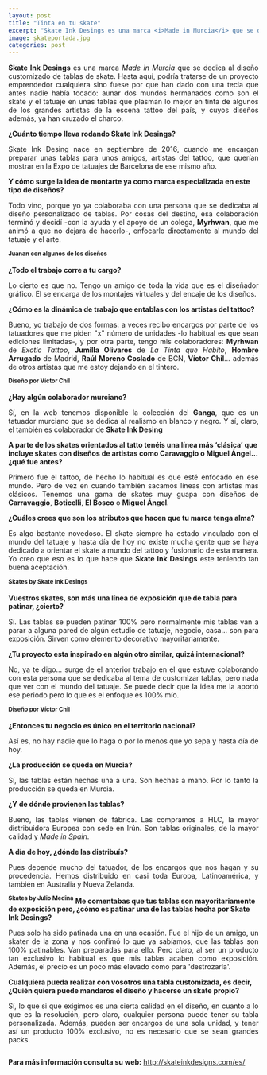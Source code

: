 ```yaml
---
layout: post
title: "Tinta en tu skate"
excerpt: "Skate Ink Desings es una marca <i>Made in Murcia</i> que se dedica al diseño customizado de tablas de skate. Hasta aquí, podría tratarse de un proyecto emprendedor cualquiera sino fuese por que han dado con una tecla que antes nadie había tocado: aunar dos mundos hermanados como son el skate y el tatuaje, en unas tablas que plasman lo mejor en tinta de algunos de los grandes artistas de la escena tattoo del país, y cuyos diseños además, ya han cruzado el charco."
image: skateportada.jpg
categories: post
---
```


<p align="justify"><b>Skate Ink Desings</b> es una marca <i>Made in Murcia</i> que se dedica al diseño customizado de tablas de skate. Hasta aquí, podría tratarse de un proyecto emprendedor cualquiera sino fuese por que han dado con una tecla que antes nadie había tocado: aunar dos mundos hermanados como son el skate y el tatuaje en unas tablas que plasman lo mejor en tinta de algunos de los grandes artistas de la escena tattoo del país, y cuyos diseños además, ya han cruzado el charco.</p> 
  
<b>¿Cuánto tiempo lleva rodando Skate Ink Desings?</b> 

<p align="justify">Skate Ink Desing nace en septiembre de 2016, cuando me encargan preparar unas tablas para unos amigos, artistas del tattoo, que querían mostrar en la Expo de tatuajes de Barcelona de ese mismo año.</p> 

<b>Y cómo surge la idea de montarte ya como marca especializada en este tipo de diseños?</b>

<p align="justify">Todo vino, porque yo ya colaboraba con una persona que se dedicaba al diseño personalizado de tablas. Por cosas del destino, esa colaboración terminó y decidí -con la ayuda y el apoyo de un colega, <b>Myrhwan</b>, que me animó a que no dejara de hacerlo-, enfocarlo directamente al mundo del tatuaje y el arte.</p> 
<span class="image left"><img src="{{ site.baseurl }}/assets/images/skate/juanan.jpg" alt="" /><sup><b>Juanan con algunos de los diseños</b></sup></span>

<b>¿Todo el trabajo corre a tu cargo?</b> 

<p align="justify">Lo cierto es que no. Tengo un amigo de toda la vida que es el diseñador gráfico. El se encarga de los montajes virtuales y del encaje de los diseños.</p> 

<b>¿Cómo es la dinámica de trabajo que entablas con los artistas del tattoo?</b>

<p align="justify">Bueno, yo trabajo de dos formas: a veces recibo encargos por parte de los tatuadores que me piden "x" número de unidades -lo habitual es que sean ediciones limitadas-, y por otra parte, tengo mis colaboradores: <b>Myrhwan</b> de <i>Exotic Tattoo</i>, <b>Jumilla Olivares</b> de <i>La Tinta que Habito</i>, <b>Hombre Arrugado</b> de Madrid, <b>Raúl Moreno Coslado</b> de BCN, <b>Víctor Chil</b>… además de otros artistas que me estoy dejando en el tintero.</p>

<span class="image right"><img src="{{ site.baseurl }}/assets/images/skate/chil1.jpg" alt="" /><sup><b>Diseño por Víctor Chil</b></sup></span>

<b>¿Hay algún colaborador murciano?</b> 

<p align="justify">Sí, en la web tenemos disponible la colección del <b>Ganga</b>, que es un tatuador murciano que se dedica al realismo en blanco y negro. Y sí, claro, el también es colaborador de <b>Skate Ink Desing</b></p> 

<b>A parte de los skates orientados al tatto tenéis una línea más ‘clásica’ que incluye skates con diseños de artistas como Caravaggio o Miguel Ángel… ¿qué fue antes?</b>

<p align="justify">Primero fue el tattoo, de hecho lo habitual es que esté enfocado en ese mundo. Pero de vez en cuando también sacamos líneas con artistas más clásicos. Tenemos una gama de skates muy guapa con diseños de <b>Carravaggio</b>, <b>Boticelli</b>, <b>El Bosco</b> o <b>Miguel Ángel</b>.</p>  

<b>¿Cuáles crees que son los atributos que hacen que tu marca tenga alma?</b> 

<p align="justify">Es algo bastante novedoso. El skate siempre ha estado vinculado con el mundo del tatuaje y hasta día de hoy no existe mucha gente que se haya dedicado a orientar el skate a mundo del tattoo y fusionarlo de esta manera. Yo creo que eso es lo que hace que <b>Skate Ink Desings</b> este teniendo tan buena aceptación.</p> 

<span class="image left"><img src="{{ site.baseurl }}/assets/images/skate/skate1.jpg" alt="" /><sup><b>Skates by Skate Ink Desings</b></sup></span>

<b>Vuestros skates, son más una línea de exposición que de tabla para patinar, ¿cierto?</b>

<p align="justify">Sí. Las tablas se pueden patinar 100% pero normalmente mis tablas van a parar a alguna pared de algún estudio de tatuaje, negocio, casa… son para exposición. Sirven como elemento decorativo mayoritariamente.</p>  

<b>¿Tu proyecto esta inspirado en algún otro similar, quizá internacional?</b> 

<p align="justify">No, ya te digo... surge de el anterior trabajo en el que estuve colaborando con esta persona que se dedicaba al tema de customizar tablas, pero nada que ver con el mundo del tatuaje. Se puede decir que la idea me la aportó ese periodo pero lo que es el enfoque es 100% mío. </p> 

<span class="image right"><img src="{{ site.baseurl }}/assets/images/skate/chil2.jpg" alt="" /><sup><b>Diseño por Víctor Chil</b></sup></span>

<b>¿Entonces tu negocio es único en el territorio nacional?</b> 
<p align="justify">Así es, no hay nadie que lo haga o por lo menos que yo sepa y hasta día de hoy.</p>  
<b>¿La producción se queda en Murcia?</b>
<p align="justify">Sí, las tablas están hechas una a una. Son hechas a mano. Por lo tanto la producción se queda en Murcia.</p>  
<b>¿Y de dónde provienen las tablas?</b> 
<p align="justify">Bueno, las tablas vienen de fábrica. Las compramos a HLC, la mayor distribuidora Europea con sede en Irún. Son tablas originales, de la mayor calidad y <i>Made in Spain</i>.</p>  

<b>A día de hoy, ¿dónde las distribuís?</b> 
<p align="justify">Pues depende mucho del tatuador, de los encargos que nos hagan y su procedencia. Hemos distribuido en casi toda Europa, Latinoamérica, y también en Australia y Nueva Zelanda.</p> 
<span class="image left"><img src="{{ site.baseurl }}/assets/images/skate/masskate.jpg" alt="" /><sup><b>Skates by Julio Medina</b></sup></span>
<b>Me comentabas que tus tablas son mayoritariamente de exposición pero, ¿cómo es patinar una de las tablas hecha por Skate Ink Desings?</b> 
<p align="justify">Pues solo ha sido patinada una en una ocasión. Fue el hijo de un amigo, un skater de la zona y nos confimó lo que ya sabíamos, que las tablas son 100% patinables. Van preparadas para ello. Pero claro, al ser un producto tan exclusivo lo habitual es que mis tablas acaben como exposición. Además, el precio es un poco más elevado como para 'destrozarla'.</p>  
<b>Cualquiera pueda realizar con vosotros una tabla customizada, es decir, ¿Quién quiera puede mandaros el diseño y hacerse un skate propio?</b>

<p align="justify">Sí, lo que si que exigimos es una cierta calidad en el diseño, en cuanto a lo que es la resolución, pero claro, cualquier persona puede tener su tabla personalizada. Además, pueden ser encargos de una sola unidad, y tener así un producto 100% exclusivo, no es necesario que se sean grandes packs.</p>  

<a href="#" class="image fit"><img src="{{ site.baseurl }}/assets/images/skate/pieskate.jpg" alt="" /></a> 

<b>Para más información consulta su web:</b> 
<a href= " http://skateinkdesigns.com/es/">http://skateinkdesigns.com/es/</a>

